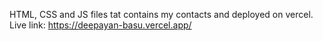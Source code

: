 HTML, CSS and JS files tat contains my contacts and deployed on vercel. Live link: https://deepayan-basu.vercel.app/
